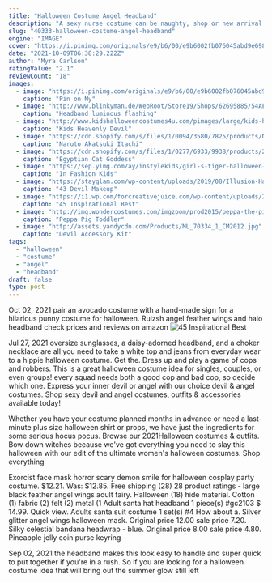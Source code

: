 ```yaml
---
title: "Halloween Costume Angel Headband"
description: "A sexy nurse costume can be naughty, shop or new arrival sexy nurse costume section at amiclubwear for cheap discount prices. A naughty nurse costume can make a perfect sexy outfit for"
slug: "40333-halloween-costume-angel-headband"
engine: "IMAGE"
cover: "https://i.pinimg.com/originals/e9/b6/00/e9b6002fb076045abd9e6988ab532ee3.png"
date: "2021-10-09T06:38:29.222Z"
author: "Myra Carlson"
ratingValue: "2.1"
reviewCount: "18"
images:
  - image: "https://i.pinimg.com/originals/e9/b6/00/e9b6002fb076045abd9e6988ab532ee3.png"
    caption: "Pin on My"
  - image: "http://www.blinkyman.de/WebRoot/Store19/Shops/62695885/54AF/A276/62F0/9DED/EC5B/C0A8/2ABA/EDF4/2015-01-17-2956.jpg"
    caption: "Headband luminous flashing"
  - image: "http://www.kidshalloweencostumes4u.com/pimages/large/kids-heavenly-devil-costume.jpg"
    caption: "Kids Heavenly Devil"
  - image: "https://cdn.shopify.com/s/files/1/0094/3580/7825/products/Naurto_Akatsuki_Itachi_Cloak_Cosplay_Costume_Headband_Ring_Kunai_S6_1200x1200.jpg?v=1558019782"
    caption: "Naruto Akatsuki Itachi"
  - image: "https://cdn.shopify.com/s/files/1/0277/6933/9938/products/203074-egyptian-cat-goddess-costume-2_1000x1000.jpg?v=1574959109"
    caption: "Egyptian Cat Goddess"
  - image: "https://sep.yimg.com/ay/instylekids/girl-s-tiger-halloween-costume-tigress-costume-38.gif"
    caption: "In Fashion Kids"
  - image: "https://stayglam.com/wp-content/uploads/2019/08/Illusion-Half-Devil-Makeup.jpg"
    caption: "43 Devil Makeup"
  - image: "https://i1.wp.com/forcreativejuice.com/wp-content/uploads/2017/09/best-friend-halloween-costume-ideas/33-halloween-costume-ideas-for-you-and-your-bff.jpg?w=600"
    caption: "45 Inspirational Best"
  - image: "http://img.wondercostumes.com/imgzoom/prod2015/peppa-the-pig-toddler-costume.jpg"
    caption: "Peppa Pig Toddler"
  - image: "http://assets.yandycdn.com/Products/ML_70334_1_CM2012.jpg"
    caption: "Devil Accessory Kit"
tags:
  - "halloween"
  - "costume"
  - "angel"
  - "headband"
draft: false
type: post
---
```


Oct 02, 2021 pair an avocado costume with a hand-made sign for a hilarious punny costume for halloween. Ruizsh angel feather wings and halo headband check prices and reviews on amazon
![45 Inspirational Best](https://i1.wp.com/forcreativejuice.com/wp-content/uploads/2017/09/best-friend-halloween-costume-ideas/33-halloween-costume-ideas-for-you-and-your-bff.jpg?w=600 "45 Inspirational Best")

Jul 27, 2021 oversize sunglasses, a daisy-adorned headband, and a choker necklace are all you need to take a white top and jeans from everyday wear to a hippie halloween costume. Get the. Dress up and play a game of cops and robbers. This is a great halloween costume idea for singles, couples, or even groups! every squad needs both a good cop and bad cop, so decide which one. Express your inner devil or angel with our choice devil &amp; angel costumes. Shop sexy devil and angel costumes, outfits &amp; accessories available today!
<!--inArticleAds-->

<!--galleryOne-->

Whether you have your costume planned months in advance or need a last-minute plus size halloween shirt or props, we have just the ingredients for some serious hocus pocus. Browse our 2021Halloween costumes & outfits. Bow down witches because we've got everything you need to slay this halloween with our edit of the ultimate women's halloween costumes. Shop everything
<!--inArticleAds-->

<!--galleryTwo-->

Exorcist face mask horror scary demon smile for halloween cosplay party costume. $12.21. Was: $12.85. Free shipping  (28) 28 product ratings - large black feather angel wings adult fairy. Halloween (18) hide material. Cotton (1) fabric (2) felt (2) metal (1  Adult santa hat headband 1 piece(s) #gc2103 $ 14.99. Quick view. Adults santa suit costume 1 set(s) #4 How about a. Silver glitter angel wings halloween mask. Original price 12.00 sale price 7.20. Silky celestial bandana headwrap - blue. Original price 8.00 sale price 4.80. Pineapple jelly coin purse keyring -
<!--galleryThree-->

Sep 02, 2021 the headband makes this look easy to handle and super quick to put together if you're in a rush.  So if you are looking for a halloween costume idea that will bring out the summer glow still left